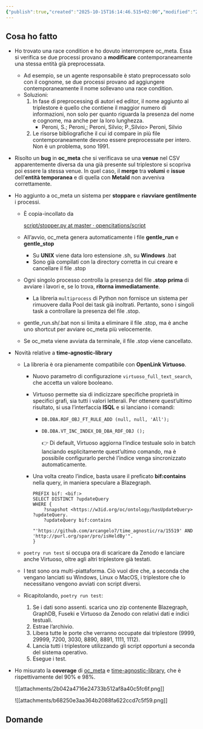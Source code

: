 ```yaml
---
{"publish":true,"created":"2025-10-15T16:14:46.515+02:00","modified":"2022-05-13T12:00:00.000+02:00","cssclasses":""}
---
```



## Cosa ho fatto

- Ho trovato una race condition e ho dovuto interrompere oc_meta. Essa si verifica se due processi provano a **modificare** contemporaneamente una stessa entità già preprocessata.
    - Ad esempio, se un agente responsabile è stato preprocessato solo con il cognome, se due processi provano ad aggiungere contemporaneamente il nome sollevano una race condition.
    - Soluzioni:
        1. In fase di preprocessing di autori ed editor, il nome aggiunto al triplestore è quello che contiene il maggior numero di informazioni, non solo per quanto riguarda la presenza del nome e cognome, ma anche per la loro lunghezza. 
            - Peroni, S.; Peroni,; Peroni, Silvio; P.,Silvio> Peroni, Silvio
        2. Le risorse bibliografiche il cui id compare in più file contemporaneamente devono essere preprocessate per intero. Non è un problema, sono 1991. 
- Risolto un **bug** in **oc_meta** che si verificava se una **venue** nel CSV apparentemente diversa da una già presente sul triplestore si scopriva poi essere la stessa venue. In quel caso, il **merge** tra **volumi** e **issue** dell’**entità temporanea** e di quella con **MetaId** non avveniva correttamente.
- Ho aggiunto a oc_meta un sistema per **stoppare** e **riavviare gentilmente** i processi.
    - È copia-incollato da
        
        [script/stopper.py at master · opencitations/script](https://github.com/opencitations/script/blob/master/support/stopper.py)
        
    - All’avvio, oc_meta genera automaticamente i file **gentle_run** e **gentle_stop**
        - Su **UNIX** viene data loro estensione .sh, su **Windows** .bat
        - Sono già compilati con la directory corretta in cui creare e cancellare il file .stop
    - Ogni singolo processo controlla la presenza del file **.stop** **prima** di avviare i lavori e, se lo trova, **ritorna immediatamente**.
        - La libreria `multiprocess` di Python non fornisce un sistema per rimuovere dalla Pool dei task già inoltrati. Pertanto, sono i singoli task a controllare la presenza del file .stop.
    - gentle_run.sh/.bat non si limita a eliminare il file .stop, ma è anche uno shortcut per avviare oc_meta più velocemente.
    - Se oc_meta viene avviata da terminale, il file .stop viene cancellato.
- Novità relative a **time-agnostic-library**
    - La libreria è ora pienamente compatibile con **OpenLink Virtuoso**.
        - Nuovo parametro di configurazione `virtuoso_full_text_search`, che accetta un valore booleano.
        - Virtuoso permette sia di indicizzare specifiche proprietà in specifici grafi, sia tutti i valori letterali. Per ottenere quest’ultimo risultato, si usa l’interfaccia **ISQL** e si lanciano i comandi:
            
            
            
            - `DB.DBA.RDF_OBJ_FT_RULE_ADD (null, null, 'All');`
            - `DB.DBA.VT_INC_INDEX_DB_DBA_RDF_OBJ ();`
                
                <aside>
                👉 Di default, Virtuoso aggiorna l’indice testuale solo in batch lanciando esplicitamente quest’ultimo comando, ma è possibile configurarlo perché l’indice venga sincronizzato automaticamente.
                
                </aside>
                
        - Una volta creato l’indice, basta usare il preficato **bif:contains** nella query, in maniera speculare a Blazegraph.
            
            ```sparql
            PREFIX bif: <bif:>
            SELECT DISTINCT ?updateQuery 
            WHERE {
                ?snapshot <https://w3id.org/oc/ontology/hasUpdateQuery> ?updateQuery.
                ?updateQuery bif:contains 
            		"'https://github.com/arcangelo7/time_agnostic/ra/15519' AND 'http://purl.org/spar/pro/isHeldBy'".
            }
            ```
            
    - `poetry run test` si occupa ora di scaricare da Zenodo e lanciare anche Virtuoso, oltre agli altri triplestore già testati.
    - I test sono ora multi-piattaforma. Ciò vuol dire che, a seconda che vengano lanciati su Windows, Linux o MacOS, i triplestore che lo necessitano vengono avviati con script diversi.
    - Ricapitolando, `poetry run test`:
        1. Se i dati sono assenti. scarica uno zip contenente Blazegraph, GraphDB, Fuseki e Virtuoso da Zenodo con relativi dati e indici testuali.
        2. Estrae l’archivio.
        3. Libera tutte le porte che verranno occupate dai triplestore (9999, 29999, 7200, 3030, 8890, 8891, 1111, 1112).
        4. Lancia tutti i triplestore utilizzando gli script opportuni a seconda del sistema operativo.
        5. Esegue i test.
- Ho misurato la **coverage** di [oc_meta](https://github.com/opencitations/oc_meta) e [time-agnostic-library](https://github.com/opencitations/time-agnostic-library), che è rispettivamente del 90% e 98%.
    
    ![[attachments/2b042a4716e24733b512af8a40c5fc6f.png]]
    
    ![[attachments/b68250e3aa364b2088fa622ccd7c5f59.png]]
    

## Domande
